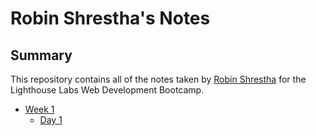 # Robin Shrestha's Notes

## Summary

This repository contains all of the notes taken by [Robin Shrestha](https://github.com/robinshrestha12) for the Lighthouse Labs Web Development Bootcamp.

* [Week 1](/Week_1)
  * [Day 1](/Week_1/Day_1)
